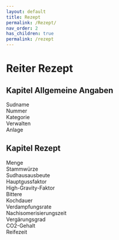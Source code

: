 ```yaml
---
layout: default
title: Rezept
permalink: /Rezept/
nav_order: 2
has_children: true
permalink: /rezept
---
```


# Reiter Rezept

## Kapitel Allgemeine Angaben
Sudname  
Nummer  
Kategorie  
Verwalten  
Anlage  

## Kapitel Rezept
Menge  
Stammwürze  
Sudhausausbeute  
Hauptgussfaktor  
High-Gravity-Faktor  
Bittere  
Kochdauer  
Verdampfungsrate  
Nachisomerisierungszeit  
Vergärungsgrad  
CO2-Gehalt  
Reifezeit  